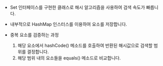 * Set 인터페이스를 구현한 클래스로 해시 알고리즘을 사용하여 검색 속도가 빠릅니다.
* 내부적으로 HashMap 인스터스를 이용하여 요소를 저장합니다.

* 중복 요소를 검증하는 과정
  1) 해당 요소에서 hashCode() 메소드를 호출하여 반환된 해시값으로 검색할 범위를 결정합니다.
  2) 해당 범위 내의 요소들을 equals() 메소드로 비교합니다.
  
